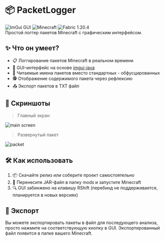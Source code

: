 # 📦 PacketLogger

![ImGui GUI](https://img.shields.io/badge/GUI-ImGui-blue) ![Minecraft](https://img.shields.io/badge/Minecraft-green) ![Fabric 1.20.4](https://img.shields.io/badge/Fabric-1.20.4-red)  
Простой логгер пакетов Minecraft с графическим интерфейсом.

## ✨ Что он умеет?

- 📋 Логгирование пакетов Minecraft в реальном времени
- 🧭 GUI-интерфейс на основе [imgui-java](https://github.com/SpaiR/imgui-java)
- 🧠 Читаемые имена пакетов вместо стандартных - обфусцированных
- 🕵️ Отображение содержимого пакета через рефлексию
- 📤 Экспорт пакетов в TXT файл

## 📸 Скриншоты

> Главный экран

![main screen](https://i.imgur.com/D1hNKa7.png)

> Развернутый пакет

![packet](https://i.imgur.com/q2Ya5eG.png)

## 🛠️ Как использовать

1. 📦 Скачайте релиз или соберите проект самостоятельно
2. 🚀 Перенесите JAR-файл в папку mods и запустите Minecraft
3. 🔍 GUI забинжено на клавишу RShift (перебинд не поддерживается, планируется в новых версиях)

## 📁 Экспорт

Вы можете экспортировать пакеты в файл для последующего анализа, просто нажмите на соответствующую кнопку в GUI.
Экспортированный файл появится в папке вашего Minecraft.
